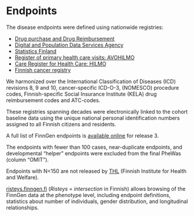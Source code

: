 # Endpoints

The disease endpoints were defined using nationwide registries:

* [Drug purchase and  Drug Reimbursement](https://www.kela.fi/web/en/research-data-requests)
* [Digital and Population Data Services Agency](https://dvv.fi/en/digital-and-population-data-services-agency)
* [Statistics Finland](https://www.stat.fi/til/ksyyt/index_en.html)
* [Register of primary health care visits: AVOHILMO](https://thl.fi/en/web/thlfi-en/statistics/information-on-statistics/register-descriptions/register-of-primary-health-care-visits)
* [Care Register for Health Care: HILMO](https://thl.fi/en/web/thlfi-en/statistics/information-on-statistics/register-descriptions/care-register-for-health-care)
* [Finnish cancer registry](https://syoparekisteri.fi/assets/files/2017/07/variable_list_eng_net.pdf)

We harmonized over the International Classification of Diseases \(ICD\) revisions 8, 9 and 10, cancer-specific ICD-O-3, \(NOMESCO\) procedure codes, Finnish-specific Social Insurance Institute \(KELA\) drug reimbursement codes and ATC-codes.

These registries spanning decades were electronically linked to the cohort baseline data using the unique national personal identification numbers assigned to all Finnish citizens and residents.

A full list of FinnGen endpoints is [available online](https://www.finngen.fi/en/researchers/clinical-endpoints) for release 3.

The endpoints with fewer than 100 cases, near-duplicate endpoints, and developmental “helper” endpoints were excluded from the final PheWas \(column “OMIT”\).

Endpoints with N&lt;150 are not released by [THL](https://thl.fi/en/web/thlfi-en) \(Finnish Institute for Health and Welfare\).

[risteys.finngen.fi](https://risteys.finngen.fi/) \(_Risteys = intersection_ in Finnish\) allows browsing of the FinnGen data at the phenotype level, including endpoint definitions, statistics about number of individuals, gender distribution, and longitudinal relationships.


